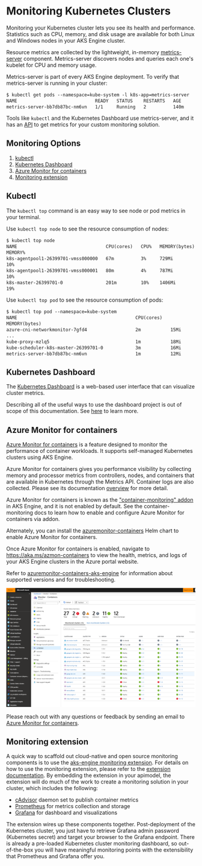 # Monitoring Kubernetes Clusters

Monitoring your Kubernetes cluster lets you see its health and performance. Statistics such as CPU, memory, and disk usage are available for both Linux and Windows nodes in your AKS Engine cluster.

Resource metrics are collected by the lightweight, in-memory [metrics-server][] component. Metrics-server discovers nodes and queries each one's kubelet for CPU and memory usage.

Metrics-server is part of every AKS Engine deployment. To verify that metrics-server is running in your cluster:

```shell
$ kubectl get pods --namespace=kube-system -l k8s-app=metrics-server
NAME                             READY   STATUS    RESTARTS   AGE
metrics-server-bb7db87bc-nm6vn   1/1     Running   2          140m
```

Tools like `kubectl` and the Kubernetes Dashboard use metrics-server, and it has an [API][metrics-server-api] to get metrics for your custom monitoring solution.

## Monitoring Options

1. [kubectl](#kubectl)
1. [Kubernetes Dashboard](#kubernetes-dashboard)
1. [Azure Monitor for containers](#azure-monitor-for-containers)
1. [Monitoring extension](#monitoring-extension)

## Kubectl

The `kubectl top` command is an easy way to see node or pod metrics in your terminal.

Use `kubectl top node` to see the resource consumption of nodes:

```shell
$ kubectl top node
NAME                                 CPU(cores)   CPU%   MEMORY(bytes)   MEMORY%
k8s-agentpool1-26399701-vmss000000   67m          3%     729Mi           10%
k8s-agentpool1-26399701-vmss000001   80m          4%     787Mi           10%
k8s-master-26399701-0                201m         10%    1406Mi          19%
```

Use `kubectl top pod` to see the resource consumption of pods:

```shell
$ kubectl top pod --namespace=kube-system
NAME                                            CPU(cores)   MEMORY(bytes)
azure-cni-networkmonitor-7gfd4                  2m           15Mi
...
kube-proxy-mzlq5                                1m           18Mi
kube-scheduler-k8s-master-26399701-0            3m           16Mi
metrics-server-bb7db87bc-nm6vn                  1m           12Mi
```

## Kubernetes Dashboard

The [Kubernetes Dashboard][kubernetes-dashboard] is a web-based user interface that can visualize cluster metrics.

Describing all of the useful ways to use the dashboard project is out of scope of this documentation. See [here](https://github.com/kubernetes/dashboard) to learn more.

## Azure Monitor for containers

[Azure Monitor for containers][azure-monitor-for-containers] is a feature designed to monitor the performance of container workloads. It supports self-managed Kubernetes clusters using AKS Engine.

Azure Monitor for containers gives you performance visibility by collecting memory and processor metrics from controllers, nodes, and containers that are available in Kubernetes through the Metrics API. Container logs are also collected. Please see its documentation [overview][azure-monitor-for-containers] for more detail.

Azure Monitor for containers is known as the ["container-monitoring" addon][container-monitoring-addon] in AKS Engine, and it is not enabled by default. See the container-monitoring docs to learn how to enable and configure Azure Monitor for containers via addon.

Alternately, you can install the [azuremonitor-containers][] Helm chart to enable Azure Monitor for containers.

Once Azure Monitor for containers is enabled, navigate to https://aka.ms/azmon-containers to view the health, metrics, and logs of your AKS Engine clusters in the Azure portal website.

Refer to [azuremonitor-containers-aks-engine](https://github.com/Microsoft/OMS-docker/blob/aks-engine/README.md) for information about supported versions and for troubleshooting.

![Image of Azure Monitor for containers](../static/img/azure_monitor_aks_engine.png)

Please reach out with any questions or feedback by sending an email to [Azure Monitor for containers](mailto:askcoin@microsoft.com).

## Monitoring extension

A quick way to scaffold out cloud-native and open source monitoring components is to use the [aks-engine monitoring extension](https://github.com/Azure/aks-engine/tree/master/extensions/prometheus-grafana-k8s). For details on how to use the monitoring extension, please refer to the [extension documentation](https://github.com/Azure/aks-engine/tree/master/extensions/prometheus-grafana-k8s). By embedding the extension in your apimodel, the extension will do much of the work to create a monitoring solution in your cluster, which includes the following:

- [cAdvisor](https://github.com/google/cadvisor) daemon set to publish container metrics
- [Prometheus](https://prometheus.io/) for metrics collection and storage
- [Grafana](https://grafana.com/) for dashboard and visualizations

The extension wires up these components together. Post-deployment of the Kubernetes cluster, you just have to retrieve Grafana admin password (Kubernetes secret) and target your browser to the Grafana endpoint. There is already a pre-loaded Kubernetes cluster monitoring dashboard, so out-of-the-box you will have meaningful monitoring points with the extensibility that Prometheus and Grafana offer you.


[azure-monitor-for-containers]: https://docs.microsoft.com/en-us/azure/azure-monitor/insights/container-insights-overview
[azuremonitor-containers]: https://github.com/helm/charts/tree/master/incubator/azuremonitor-containers
[container-monitoring-addon]: ../../examples/addons/container-monitoring/README.md
[creating-a-sample-user]: https://github.com/kubernetes/dashboard/blob/master/docs/user/access-control/creating-sample-user.md
[kubernetes-dashboard]: https://kubernetes.io/docs/tasks/access-application-cluster/web-ui-dashboard/
[metrics-server]: https://github.com/kubernetes-sigs/metrics-server
[metrics-server-api]: https://github.com/kubernetes/metrics/blob/master/pkg/apis/metrics/v1beta1/types.go
[web-ui-dashboard]: https://kubernetes.io/docs/tasks/access-application-cluster/web-ui-dashboard/
